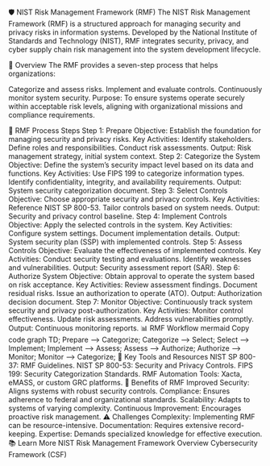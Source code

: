 🛡️ NIST Risk Management Framework (RMF)
The NIST Risk Management Framework (RMF) is a structured approach for managing security and privacy risks in information systems. Developed by the National Institute of Standards and Technology (NIST), RMF integrates security, privacy, and cyber supply chain risk management into the system development lifecycle.

📖 Overview
The RMF provides a seven-step process that helps organizations:

Categorize and assess risks.
Implement and evaluate controls.
Continuously monitor system security.
Purpose: To ensure systems operate securely within acceptable risk levels, aligning with organizational missions and compliance requirements.

🔁 RMF Process Steps
Step 1: Prepare
Objective: Establish the foundation for managing security and privacy risks.
Key Activities:
Identify stakeholders.
Define roles and responsibilities.
Conduct risk assessments.
Output: Risk management strategy, initial system context.
Step 2: Categorize the System
Objective: Define the system’s security impact level based on its data and functions.
Key Activities:
Use FIPS 199 to categorize information types.
Identify confidentiality, integrity, and availability requirements.
Output: System security categorization document.
Step 3: Select Controls
Objective: Choose appropriate security and privacy controls.
Key Activities:
Reference NIST SP 800-53.
Tailor controls based on system needs.
Output: Security and privacy control baseline.
Step 4: Implement Controls
Objective: Apply the selected controls in the system.
Key Activities:
Configure system settings.
Document implementation details.
Output: System security plan (SSP) with implemented controls.
Step 5: Assess Controls
Objective: Evaluate the effectiveness of implemented controls.
Key Activities:
Conduct security testing and evaluations.
Identify weaknesses and vulnerabilities.
Output: Security assessment report (SAR).
Step 6: Authorize System
Objective: Obtain approval to operate the system based on risk acceptance.
Key Activities:
Review assessment findings.
Document residual risks.
Issue an authorization to operate (ATO).
Output: Authorization decision document.
Step 7: Monitor
Objective: Continuously track system security and privacy post-authorization.
Key Activities:
Monitor control effectiveness.
Update risk assessments.
Address vulnerabilities promptly.
Output: Continuous monitoring reports.
📊 RMF Workflow
mermaid
Copy code
graph TD;
    Prepare --> Categorize;
    Categorize --> Select;
    Select --> Implement;
    Implement --> Assess;
    Assess --> Authorize;
    Authorize --> Monitor;
    Monitor --> Categorize;
🔧 Key Tools and Resources
NIST SP 800-37: RMF Guidelines.
NIST SP 800-53: Security and Privacy Controls.
FIPS 199: Security Categorization Standards.
RMF Automation Tools: Xacta, eMASS, or custom GRC platforms.
🎯 Benefits of RMF
Improved Security: Aligns systems with robust security controls.
Compliance: Ensures adherence to federal and organizational standards.
Scalability: Adapts to systems of varying complexity.
Continuous Improvement: Encourages proactive risk management.
⚠️ Challenges
Complexity: Implementing RMF can be resource-intensive.
Documentation: Requires extensive record-keeping.
Expertise: Demands specialized knowledge for effective execution.
📚 Learn More
NIST Risk Management Framework Overview
Cybersecurity Framework (CSF)
